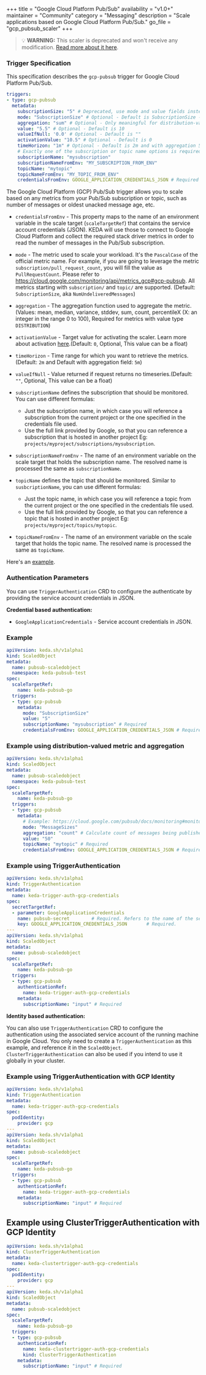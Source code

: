 +++
title = "Google Cloud Platform Pub/Sub"
availability = "v1.0+"
maintainer = "Community"
category = "Messaging"
description = "Scale applications based on Google Cloud Platform Pub/Sub."
go_file = "gcp_pubsub_scaler"
+++

> 💡 **WARNING:** This scaler is deprecated and won't receive any modification. [Read more about it here](../../../blog/2025-08-15-gcp-deprecations.md).

### Trigger Specification

This specification describes the `gcp-pubsub` trigger for Google Cloud Platform Pub/Sub.

```yaml
triggers:
- type: gcp-pubsub
  metadata:
    subscriptionSize: "5" # Deprecated, use mode and value fields instead
    mode: "SubscriptionSize" # Optional - Default is SubscriptionSize - SubscriptionSize or OldestUnackedMessageAge
    aggregation: "sum" # Optional - Only meaningful for distribution-valued metrics
    value: "5.5" # Optional - Default is 10
    valueIfNull: '0.0' # Optional - Default is ""
    activationValue: "10.5" # Optional - Default is 0
    timeHorizon: "1m" # Optional - Default is 2m and with aggregation 5m
    # Exactly one of the subscription or topic name options is required
    subscriptionName: "mysubscription"
    subscriptionNameFromEnv: "MY_SUBSCRIPTION_FROM_ENV"
    topicName: "mytopic"
    topicNameFromEnv: "MY_TOPIC_FROM_ENV"
    credentialsFromEnv: GOOGLE_APPLICATION_CREDENTIALS_JSON # Required
```

The Google Cloud Platform (GCP) Pub/Sub trigger allows you to scale based on any metrics from your Pub/Sub subscription or topic, such as number of messages or oldest unacked message age, etc.

- `credentialsFromEnv` - This property maps to the name of an environment variable in the scale target (`scaleTargetRef`) that contains the service account credentials (JSON). KEDA will use those to connect to Google Cloud Platform and collect the required stack driver metrics in order to read the number of messages in the Pub/Sub subscription.

- `mode` - The metric used to scale your workload. It's the `PascalCase` of the official metric name. For example, if you are going to leverage the metric `subscription/pull_request_count`, you will fill the value as `PullRequestCount`. Please refer to https://cloud.google.com/monitoring/api/metrics_gcp#gcp-pubsub. All metrics starting with `subscription/` and `topic/` are supported. (Default: `SubscriptionSize`, aka `NumUndeliveredMessages`)

- `aggregation` - The aggregation function used to aggregate the metric. (Values: mean, median, variance, stddev, sum, count, percentileX (X: an integer in the range 0 to 100), Required for metrics with value type `DISTRIBUTION`)


- `activationValue` - Target value for activating the scaler. Learn more about activation [here](./../concepts/scaling-deployments.md#activating-and-scaling-thresholds).(Default: `0`, Optional, This value can be a float)

- `timeHorizon` - Time range for which you want to retrieve the metrics. (Default: `2m` and Default with aggregation field: `5m`)

- `valueIfNull` - Value returned if request returns no timeseries.(Default: `""`, Optional, This value can be a float) 

- `subscriptionName` defines the subscription that should be monitored. You can use different formulas:
  - Just the subscription name, in which case you will reference a subscription from the current project or the one specified in the credentials file used.
  - Use the full link provided by Google, so that you can reference a subscription that is hosted in another project Eg: `projects/myproject/subscriptions/mysubscription`.

- `subscriptionNameFromEnv` - The name of an environment variable on the scale target that holds the subscription name. The resolved name is processed the same as `subscriptionName`.

- `topicName` defines the topic that should be monitored. Similar to `susbcriptionName`, you can use different formulas:
  - Just the topic name, in which case you will reference a topic from the current project or the one specified in the credentials file used.
  - Use the full link provided by Google, so that you can reference a topic that is hosted in another project Eg: `projects/myproject/topics/mytopic`.

- `topicNameFromEnv` - The name of an environment variable on the scale target that holds the topic name. The resolved name is processed the same as `topicName`.

Here's an [example](https://github.com/kedacore/sample-go-gcppubsub).

### Authentication Parameters
You can use `TriggerAuthentication` CRD to configure the authenticate by providing the service account credentials in JSON.


**Credential based authentication:**

- `GoogleApplicationCredentials` - Service account credentials in JSON.

### Example

```yaml
apiVersion: keda.sh/v1alpha1
kind: ScaledObject
metadata:
  name: pubsub-scaledobject
  namespace: keda-pubsub-test
spec:
  scaleTargetRef:
    name: keda-pubsub-go
  triggers:
  - type: gcp-pubsub
    metadata:
      mode: "SubscriptionSize"
      value: "5"
      subscriptionName: "mysubscription" # Required
      credentialsFromEnv: GOOGLE_APPLICATION_CREDENTIALS_JSON # Required
```

### Example using distribution-valued metric and aggregation

```yaml
apiVersion: keda.sh/v1alpha1
kind: ScaledObject
metadata:
  name: pubsub-scaledobject
  namespace: keda-pubsub-test
spec:
  scaleTargetRef:
    name: keda-pubsub-go
  triggers:
  - type: gcp-pubsub
    metadata:
      # Example: https://cloud.google.com/pubsub/docs/monitoring#monitoring_message_throughput_2
      mode: "MessageSizes"
      aggregation: "count" # Calculate count of messages being published
      value: "50"
      topicName: "mytopic" # Required
      credentialsFromEnv: GOOGLE_APPLICATION_CREDENTIALS_JSON # Required
```

### Example using TriggerAuthentication

```yaml
apiVersion: keda.sh/v1alpha1
kind: TriggerAuthentication
metadata:
  name: keda-trigger-auth-gcp-credentials
spec:
  secretTargetRef:
  - parameter: GoogleApplicationCredentials
    name: pubsub-secret        # Required. Refers to the name of the secret
    key: GOOGLE_APPLICATION_CREDENTIALS_JSON       # Required.
---
apiVersion: keda.sh/v1alpha1
kind: ScaledObject
metadata:
  name: pubsub-scaledobject
spec:
  scaleTargetRef:
    name: keda-pubsub-go
  triggers:
  - type: gcp-pubsub
    authenticationRef:
      name: keda-trigger-auth-gcp-credentials
    metadata:
      subscriptionName: "input" # Required
```

**Identity based authentication:**

You can also use `TriggerAuthentication` CRD to configure the authentication using the associated service account of the running machine in Google Cloud. You only need to create a `TriggerAuthentication` as this example, and reference it in the `ScaledObject`. `ClusterTriggerAuthentication` can also be used if you intend to use it globally in your cluster.

### Example using TriggerAuthentication with GCP Identity

```yaml
apiVersion: keda.sh/v1alpha1
kind: TriggerAuthentication
metadata:
  name: keda-trigger-auth-gcp-credentials
spec:
  podIdentity:
    provider: gcp
---
apiVersion: keda.sh/v1alpha1
kind: ScaledObject
metadata:
  name: pubsub-scaledobject
spec:
  scaleTargetRef:
    name: keda-pubsub-go
  triggers:
  - type: gcp-pubsub
    authenticationRef:
      name: keda-trigger-auth-gcp-credentials
    metadata:
      subscriptionName: "input" # Required
```

## Example using ClusterTriggerAuthentication with GCP Identity

```yaml
apiVersion: keda.sh/v1alpha1
kind: ClusterTriggerAuthentication
metadata:
  name: keda-clustertrigger-auth-gcp-credentials
spec:
  podIdentity:
    provider: gcp
---
apiVersion: keda.sh/v1alpha1
kind: ScaledObject
metadata:
  name: pubsub-scaledobject
spec:
  scaleTargetRef:
    name: keda-pubsub-go
  triggers:
  - type: gcp-pubsub
    authenticationRef:
      name: keda-clustertrigger-auth-gcp-credentials
      kind: ClusterTriggerAuthentication
    metadata:
      subscriptionName: "input" # Required
```
